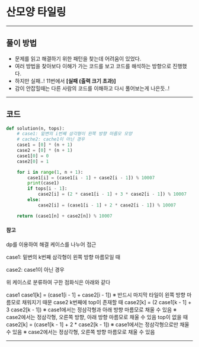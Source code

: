 # 산모양 타일링
---
## 풀이 방법
- 문제를 읽고 해결하기 위한 패턴을 찾는데 어려움이 있었다.
- 여러 방법을 찾아보다 이해가 가는 코드를 보고 코드를 해석하는 방향으로 진행했다.
- 하지만 실패..! 11번에서 **[실패 (출력 크기 초과)]**
- 감이 안잡힐때는 다른 사람의 코드를 이해하고 다시 풀어보는게 나은듯..!
---
## 코드
```python
def solution(n, tops):
    # case1: 밑변의 i번째 삼각형이 왼쪽 방향 마름모 모양
    # cache2: cache1이 아닌 경우
    case1 = [0] * (n + 1)
    case2 = [0] * (n + 1)
    case1[0] = 0
    case2[0] = 1

    for i in range(1, n + 1):
        case1[i] = (case1[i - 1] + case2[i - 1]) % 10007
        print(case1)
        if tops[i - 1]:
            case2[i] = (2 * case1[i - 1] + 3 * case2[i - 1]) % 10007
        else:
            case2[i] = (case1[i - 1] + 2 * case2[i - 1]) % 10007

    return (case1[n] + case2[n]) % 10007
```
#### 참고
dp를 이용하여 해결
케이스를 나누어 접근

case1: 밑변의 k번째 삼각형이 왼쪽 방향 마름모일 때

case2: case1이 아닌 경우

위 케이스로 분류하여 구한 점화식은 아래와 같다

case1
case1[k] = (case1[i - 1] + case2[i - 1])
※ 반드시 마지막 타일이 왼쪽 방향 마름모로 채워지기 때문
case2
k번째에 top이 존재할 때
case2[k] = (2 case1[k - 1] + 3 case2[k - 1])
※ case1에서는 정삼각형과 아래 방향 마름모로 채울 수 있음
※ case2에서는 정삼각형, 오른쪽 방향, 아래 방향 마름모로 채울 수 있음
top이 없을 때
case2[k] = (case1[k - 1] + 2 * case2[k - 1])
※ case1에서는 정삼각형으로만 채울 수 있음
※ case2에서는 정삼각형, 오른쪽 방향 마름모로 채울 수 있음

---
